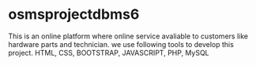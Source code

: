 # osmsprojectdbms6
This is an online platform where online service avaliable to customers like hardware parts and technician. we use following tools to develop this project. HTML, CSS, BOOTSTRAP, JAVASCRIPT, PHP, MySQL
